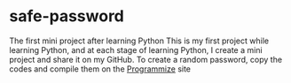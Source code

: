 # safe-password
The first mini project after learning Python
This is my first project while learning Python, and at each stage of learning Python, I create a mini project and share it on my GitHub.
To create a random password, copy the codes and compile them on the [Programmize](https://www.programiz.com/python-programming/online-compiler/) site

